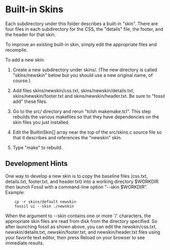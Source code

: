 Built-in Skins
==============

Each subdirectory under this folder describes a built-in "skin".
There are four files in each subdirectory for the CSS, the "details"
file, the footer, and the header for that skin.

To improve an existing built-in skin, simply edit the appropriate
files and recompile.

To add a new skin:

   1.   Create a new subdirectory under skins/.  (The new directory is
        called "skins/newskin" below but you should use a new original
        name, of course.)

   2.   Add files skins/newskin/css.txt, skins/newskin/details.txt,
        skins/newskin/footer.txt and skins/newskin/header.txt.
        Be sure to "fossil add" these files.

   3.   Go to the src/ directory and rerun "tclsh makemake.tcl".  This
        step rebuilds the various makefiles so that they have dependencies
        on the skin files you just installed.

   4.   Edit the BuiltinSkin[] array near the top of the src/skins.c source
        file so that it describes and references the "newskin" skin.

   5.   Type "make" to rebuild.

Development Hints
-----------------

One way to develop a new skin is to copy the baseline files (css.txt,
details.txt, footer.txt, and header.txt) into a working directory $WORKDIR
then launch Fossil with a command-line option "--skin $WORKDIR".  Example:

        cp -r skins/default newskin
        fossil ui --skin ./newskin

When the argument to --skin contains one or more '/' characters, the
appropriate skin files are read from disk from the directory specified.
So after launching fossil as shown above, you can edit the newskin/css.txt,
newskin/details.txt, newskin/footer.txt, and newskin/header.txt files using
your favorite text editor, then press Reload on your browser to see
immediate results.
